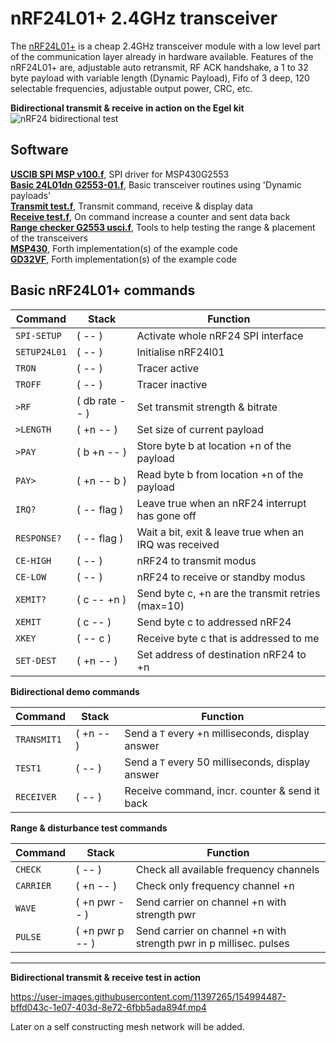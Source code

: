 # nRF24L01+ 2.4GHz transceiver

The [nRF24L01+](https://www.sparkfun.com/datasheets/Components/SMD/nRF24L01Pluss_Preliminary_Product_Specification_v1_0.pdf) is a cheap 2.4GHz transceiver module with a low level
part of the communication layer already in hardware available.
Features of the nRF24L01+ are, adjustable auto retransmit, RF ACK handshake, a 1 to 32 byte payload 
with variable length (Dynamic Payload), Fifo of 3 deep, 120 selectable frequencies, 
adjustable output power, CRC, etc.   

**Bidirectional transmit & receive in action on the Egel kit**
![nRF24 bidirectional test](https://user-images.githubusercontent.com/11397265/154851672-ad18f3f9-d11a-442c-b3bd-ba4cf5b9e943.jpg)


## Software

[**USCIB SPI MSP v100.f**](https://github.com/project-forth-works/project-forth-works/blob/main/Communication-Protocols/SPI/MSP430/noForth/USCIB%20SPI%20MSP%20v100.f), SPI driver for MSP430G2553  
[**Basic 24L01dn G2553-01.f**](basic%2024L01dn%20G2553-01.f), Basic transceiver routines using 'Dynamic payloads'  
[**Transmit test.f**](Transmit%20test.f ), Transmit command, receive & display data  
[**Receive test.f**](Receive%20test.f), On command increase a counter and sent data back  
[**Range checker G2553 usci.f**](Range%20checker%20G2553%20usci.f), Tools to help testing the range & placement of the transceivers  
[**MSP430**](MSP430), Forth implementation(s) of the example code  
[**GD32VF**](GD32VF), Forth implementation(s) of the example code  


## Basic nRF24L01+ commands

|    Command     |      Stack      |           Function          |  
| ---------------| --------------- | --------------------------- |  
| `SPI-SETUP`    | ( -- )          | Activate whole nRF24 SPI interface |  
| `SETUP24L01`   | ( -- )          | Initialise nRF24l01 |  
| `TRON`         | ( -- )          | Tracer active |
| `TROFF`        | ( -- )          | Tracer inactive |
| `>RF`          | ( db rate -- )  | Set transmit strength & bitrate |  
| `>LENGTH`      | ( +n -- )       | Set size of current payload |  
| `>PAY`         | ( b +n -- )     | Store byte b at location +n of the payload |  
| `PAY>`         | ( +n -- b )     | Read byte b from location +n of the payload |  
| `IRQ?`         | ( -- flag )     | Leave true when an nRF24 interrupt has gone off |  
| `RESPONSE?`    | ( -- flag )     | Wait a bit, exit & leave true when an IRQ was received |  
| `CE-HIGH`      | ( -- )          | nRF24 to transmit modus |  
| `CE-LOW`       | ( -- )          | nRF24 to receive or standby modus |  
| `XEMIT?`       | ( c -- +n )     | Send byte c, +n are the transmit retries (max=10) |  
| `XEMIT`        | ( c -- )        | Send byte c to addressed nRF24 |  
| `XKEY`         | ( -- c )        | Receive byte c that is addressed to me |  
| `SET-DEST`     | ( +n -- )       | Set address of destination nRF24 to +n |  


**Bidirectional demo commands**  

|    Command    |      Stack      |           Function          |  
| --------------| --------------- | --------------------------- |  
| `TRANSMIT1`    | ( +n -- )       | Send a `T` every +n milliseconds, display answer |  
| `TEST1`        | ( -- )          | Send a `T` every 50 milliseconds, display answer |  
| `RECEIVER`     | ( -- )          | Receive command, incr. counter & send it back |  


**Range & disturbance test commands**

|    Command     |       Stack      |           Function          |  
| ---------------| ---------------- | --------------------------- |  
| `CHECK`        | ( -- )           | Check all available frequency channels |  
| `CARRIER`      | ( +n -- )        | Check only frequency channel +n |  
| `WAVE`         | ( +n pwr -- )    | Send carrier on channel +n with strength pwr |  
| `PULSE`        | ( +n pwr p -- )  | Send carrier on channel +n with strength pwr in p millisec. pulses |  

   ***
   
**Bidirectional transmit & receive test in action**  

https://user-images.githubusercontent.com/11397265/154994487-bffd043c-1e07-403d-8e72-6fbb5ada894f.mp4  

Later on a self constructing mesh network will be added.
